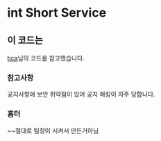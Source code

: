 # int Short Service

## 이 코드는
[tica](https://tica.fun)님의 코드를 참고했습니다.

### 참고사항
공지사항에 보안 취약점이 있어 공지 해킹이 자주 당합니다.

### 흠터
~~절대로 팀장이 시켜서 만든거아님 
